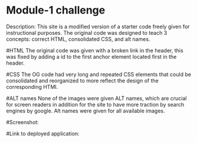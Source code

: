 # Module-1 challenge

Description:
  This site is a modified version of a starter code freely given for instructional purposes. The original code was designed to teach 3 concepts: correct HTML, consolidated CSS, and alt names.

#HTML
  The original code was given with a broken link in the header, this was fixed by adding a id to the first anchor element located first in the header.

#CSS
  The OG code had very long and repeated CSS elements that could be consolidated and reorganized to more reflect the design of the corresponding HTMl.

 #ALT names
    None of the images were given ALT names, which are crucial for screen readers in addition for the site to have more traction by search engines by google. Alt names were given for all available images.

#Screenshot:

#Link to deployed application:

